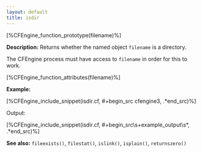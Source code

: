 ```yaml
---
layout: default
title: isdir
---
```


[%CFEngine_function_prototype(filename)%]

**Description:** Returns whether the named object `filename` is a directory.

The CFEngine process must have access to `filename` in order for this to work.

[%CFEngine_function_attributes(filename)%]

**Example:**

[%CFEngine_include_snippet(isdir.cf, #\+begin_src cfengine3, .*end_src)%]

Output:

[%CFEngine_include_snippet(isdir.cf, #\+begin_src\s+example_output\s*, .*end_src)%]

**See also:** `fileexists()`, `filestat()`, `islink()`, `isplain()`, `returnszero()`
